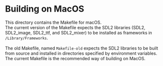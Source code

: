 # Building on MacOS

This directory contains the Makefile for macOS.
<br/>
The current version of the Makefile expects the SDL2 libraries (SDL2, SDL2_image, SDL2_ttf, and SDL2_mixer) to be installed as frameworks in `/Library/Frameworks`.
<br/>
<br/>
The old Makefile, named `Makefile-old` expects the SDL2 libraries to be built from source and installed in directories specified by environment variables.
<br/>
The current Makefile is the recommended way of building on MacOS.
